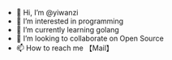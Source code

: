 - 👋 Hi, I’m @yiwanzi
- 👀 I’m interested in programming
- 🌱 I’m currently learning golang
- 💞️ I’m looking to collaborate on Open Source
- 📫 How to reach me 【Mail】

<!---
yiwanzi/yiwanzi is a ✨ special ✨ repository because its `README.md` (this file) appears on your GitHub profile.
You can click the Preview link to take a look at your changes.
--->
